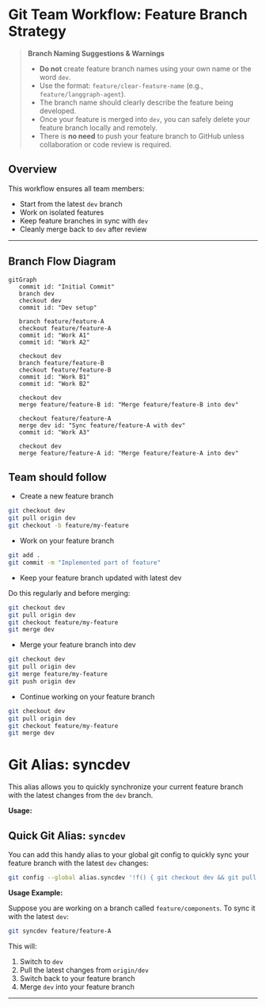 # Git Team Workflow: Feature Branch Strategy

> **Branch Naming Suggestions & Warnings**
>
> - **Do not** create feature branch names using your own name or the word `dev`.
> - Use the format: `feature/clear-feature-name` (e.g., `feature/langgraph-agent`).
> - The branch name should clearly describe the feature being developed.
> - Once your feature is merged into `dev`, you can safely delete your feature branch locally and remotely.
> - There is **no need** to push your feature branch to GitHub unless collaboration or code review is required.

## Overview

This workflow ensures all team members:
- Start from the latest `dev` branch
- Work on isolated features
- Keep feature branches in sync with `dev`
- Cleanly merge back to `dev` after review

---

## Branch Flow Diagram

```mermaid
gitGraph
   commit id: "Initial Commit"
   branch dev
   checkout dev
   commit id: "Dev setup"

   branch feature/feature-A
   checkout feature/feature-A
   commit id: "Work A1"
   commit id: "Work A2"

   checkout dev
   branch feature/feature-B
   checkout feature/feature-B
   commit id: "Work B1"
   commit id: "Work B2"

   checkout dev
   merge feature/feature-B id: "Merge feature/feature-B into dev"

   checkout feature/feature-A
   merge dev id: "Sync feature/feature-A with dev"
   commit id: "Work A3"

   checkout dev
   merge feature/feature-A id: "Merge feature/feature-A into dev"
```

## Team should follow

- Create a new feature branch
```bash
git checkout dev
git pull origin dev
git checkout -b feature/my-feature
```
- Work on your feature branch
```bash
git add .
git commit -m "Implemented part of feature"
```
- Keep your feature branch updated with latest dev

Do this regularly and before merging:

```bash
git checkout dev
git pull origin dev
git checkout feature/my-feature
git merge dev
```
- Merge your feature branch into dev
```bash
git checkout dev
git pull origin dev
git merge feature/my-feature
git push origin dev
```

- Continue working on your feature branch
```bash
git checkout dev
git pull origin dev
git checkout feature/my-feature
git merge dev
```

# Git Alias: syncdev

This alias allows you to quickly synchronize your current feature branch with the latest changes from the `dev` branch.  

**Usage:**  
## Quick Git Alias: `syncdev`

You can add this handy alias to your global git config to quickly sync your feature branch with the latest `dev` changes:

```bash
git config --global alias.syncdev '!f() { git checkout dev && git pull origin dev && git checkout $1 && git merge dev; }; f'
```

**Usage Example:**

Suppose you are working on a branch called `feature/components`. To sync it with the latest `dev`:

```bash
git syncdev feature/feature-A
```

This will:
1. Switch to `dev`
2. Pull the latest changes from `origin/dev`
3. Switch back to your feature branch
4. Merge `dev` into your feature branch

---
